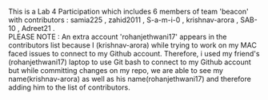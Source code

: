 This is a Lab 4 Participation which includes 6 members of team 'beacon' with contributors : samia225 , zahid2011 , S-a-m-i-0 , krishnav-arora , SAB-10 , Adreet21 .<br> 
PLEASE NOTE : An extra account 'rohanjethwani17' appears in the contributors list because I (krishnav-arora) while trying to work on my MAC faced issues to connect to my Github account. Therefore, i used my friend's (rohanjethwani17) laptop to use Git bash to connect to my Github account but while committing changes on my repo, we are able to see my name(krishnav-arora) as well as his name(rohanjethwani17) and therefore adding him to the list of contributors.
